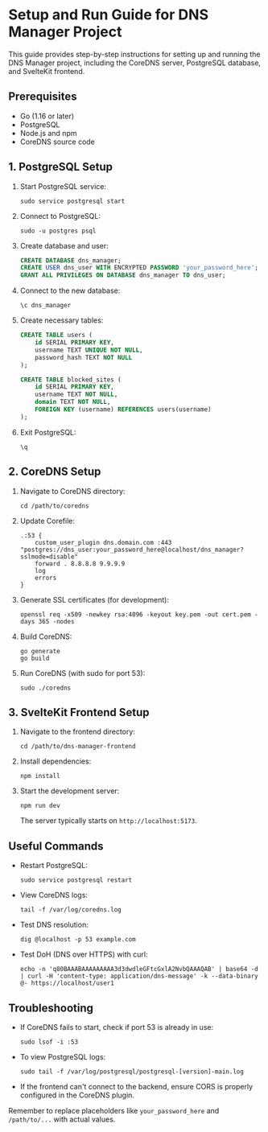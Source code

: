 # Setup and Run Guide for DNS Manager Project

This guide provides step-by-step instructions for setting up and running the DNS Manager project, including the CoreDNS server, PostgreSQL database, and SvelteKit frontend.

## Prerequisites

- Go (1.16 or later)
- PostgreSQL
- Node.js and npm
- CoreDNS source code

## 1. PostgreSQL Setup

1. Start PostgreSQL service:
   ```
   sudo service postgresql start
   ```

2. Connect to PostgreSQL:
   ```
   sudo -u postgres psql
   ```

3. Create database and user:
   ```sql
   CREATE DATABASE dns_manager;
   CREATE USER dns_user WITH ENCRYPTED PASSWORD 'your_password_here';
   GRANT ALL PRIVILEGES ON DATABASE dns_manager TO dns_user;
   ```

4. Connect to the new database:
   ```
   \c dns_manager
   ```

5. Create necessary tables:
   ```sql
   CREATE TABLE users (
       id SERIAL PRIMARY KEY,
       username TEXT UNIQUE NOT NULL,
       password_hash TEXT NOT NULL
   );

   CREATE TABLE blocked_sites (
       id SERIAL PRIMARY KEY,
       username TEXT NOT NULL,
       domain TEXT NOT NULL,
       FOREIGN KEY (username) REFERENCES users(username)
   );
   ```

6. Exit PostgreSQL:
   ```
   \q
   ```

## 2. CoreDNS Setup

1. Navigate to CoreDNS directory:
   ```
   cd /path/to/coredns
   ```

2. Update Corefile:
   ```
   .:53 {
       custom_user_plugin dns.domain.com :443 "postgres://dns_user:your_password_here@localhost/dns_manager?sslmode=disable"
       forward . 8.8.8.8 9.9.9.9
       log
       errors
   }
   ```

3. Generate SSL certificates (for development):
   ```
   openssl req -x509 -newkey rsa:4096 -keyout key.pem -out cert.pem -days 365 -nodes
   ```

4. Build CoreDNS:
   ```
   go generate
   go build
   ```

5. Run CoreDNS (with sudo for port 53):
   ```
   sudo ./coredns
   ```

## 3. SvelteKit Frontend Setup

1. Navigate to the frontend directory:
   ```
   cd /path/to/dns-manager-frontend
   ```

2. Install dependencies:
   ```
   npm install
   ```

3. Start the development server:
   ```
   npm run dev
   ```

   The server typically starts on `http://localhost:5173`.

## Useful Commands

- Restart PostgreSQL:
  ```
  sudo service postgresql restart
  ```

- View CoreDNS logs:
  ```
  tail -f /var/log/coredns.log
  ```

- Test DNS resolution:
  ```
  dig @localhost -p 53 example.com
  ```

- Test DoH (DNS over HTTPS) with curl:
  ```
  echo -n 'q80BAAABAAAAAAAAA3d3dwdleGFtcGxlA2NvbQAAAQAB' | base64 -d | curl -H 'content-type: application/dns-message' -k --data-binary @- https://localhost/user1
  ```

## Troubleshooting

- If CoreDNS fails to start, check if port 53 is already in use:
  ```
  sudo lsof -i :53
  ```

- To view PostgreSQL logs:
  ```
  sudo tail -f /var/log/postgresql/postgresql-[version]-main.log
  ```

- If the frontend can't connect to the backend, ensure CORS is properly configured in the CoreDNS plugin.

Remember to replace placeholders like `your_password_here` and `/path/to/...` with actual values.